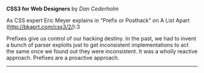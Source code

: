 **CSS3 for Web Designers** by *Dan Cederholm*

As CSS expert Eric Meyer explains in “Prefix or Posthack” on A List Apart (http://bkaprt.com/css3/2/):3

Prefixes give us control of our hacking destiny. In the past, we had to invent a bunch of parser exploits just to get inconsistent implementations to act the same once we found out they were inconsistent. It was a wholly reactive approach. Prefixes are a proactive approach.

---

